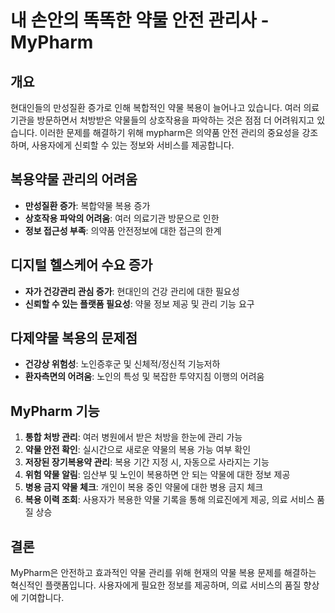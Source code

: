 # 내 손안의 똑똑한 약물 안전 관리사 - MyPharm

## 개요
현대인들의 만성질환 증가로 인해 복합적인 약물 복용이 늘어나고 있습니다. 여러 의료기관을 방문하면서 처방받은 약물들의 상호작용을 파악하는 것은 점점 더 어려워지고 있습니다. 이러한 문제를 해결하기 위해 mypharm은 의약품 안전 관리의 중요성을 강조하며, 사용자에게 신뢰할 수 있는 정보와 서비스를 제공합니다.

## 복용약물 관리의 어려움
- **만성질환 증가**: 복합약물 복용 증가
- **상호작용 파악의 어려움**: 여러 의료기관 방문으로 인한
- **정보 접근성 부족**: 의약품 안전정보에 대한 접근의 한계

## 디지털 헬스케어 수요 증가
- **자가 건강관리 관심 증가**: 현대인의 건강 관리에 대한 필요성
- **신뢰할 수 있는 플랫폼 필요성**: 약물 정보 제공 및 관리 기능 요구

## 다제약물 복용의 문제점
- **건강상 위험성**: 노인증후군 및 신체적/정신적 기능저하
- **환자측면의 어려움**: 노인의 특성 및 복잡한 투약지침 이행의 어려움

## MyPharm 기능
1. **통합 처방 관리**: 여러 병원에서 받은 처방을 한눈에 관리 가능
2. **약물 안전 확인**: 실시간으로 새로운 약물의 복용 가능 여부 확인
3. **저장된 장기복용약 관리**: 복용 기간 지정 시, 자동으로 사라지는 기능
4. **위험 약물 알림**: 임산부 및 노인이 복용하면 안 되는 약물에 대한 정보 제공
5. **병용 금지 약물 체크**: 개인이 복용 중인 약물에 대한 병용 금지 체크
6. **복용 이력 조회**: 사용자가 복용한 약물 기록을 통해 의료진에게 제공, 의료 서비스 품질 상승

## 결론
MyPharm은 안전하고 효과적인 약물 관리를 위해 현재의 약물 복용 문제를 해결하는 혁신적인 플랫폼입니다. 사용자에게 필요한 정보를 제공하며, 의료 서비스의 품질 향상에 기여합니다.

